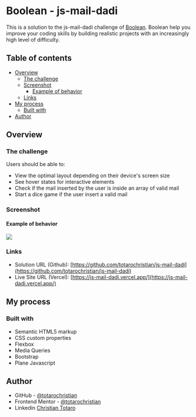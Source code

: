 # Boolean - js-mail-dadi

This is a solution to the js-mail-dadi challenge of [Boolean](https://boolean.careers/). Boolean help you improve your coding skills by building realistic projects with an increasingly high level of difficulty. 

## Table of contents

- [Overview](#overview)
  - [The challenge](#the-challenge)
  - [Screenshot](#screenshot)
    - [Example of behavior](#example-of-behavior)
  - [Links](#links)
- [My process](#my-process)
  - [Built with](#built-with)
- [Author](#author)

## Overview

### The challenge

Users should be able to:

- View the optimal layout depending on their device's screen size
- See hover states for interactive elements
- Check if the mail inserted by the user is inside an array of valid mail
- Start a dice game if the user insert a valid mail

### Screenshot

#### Example of behavior

![](./screenshots/basic.gif)

### Links

- Solution URL (Github): [https://github.com/totarochristian/js-mail-dadi](https://github.com/totarochristian/js-mail-dadi)
- Live Site URL (Vercel): [https://js-mail-dadi.vercel.app/](https://js-mail-dadi.vercel.app/)

## My process

### Built with

- Semantic HTML5 markup
- CSS custom properties
- Flexbox
- Media Queries
- Bootstrap
- Plane Javascript

## Author

- GitHub - [@totarochristian](https://github.com/totarochristian)
- Frontend Mentor - [@totarochristian](https://www.frontendmentor.io/profile/totarochristian)
- Linkedin [Christian Totaro](https://www.linkedin.com/in/christian-totaro-080a7018a/)